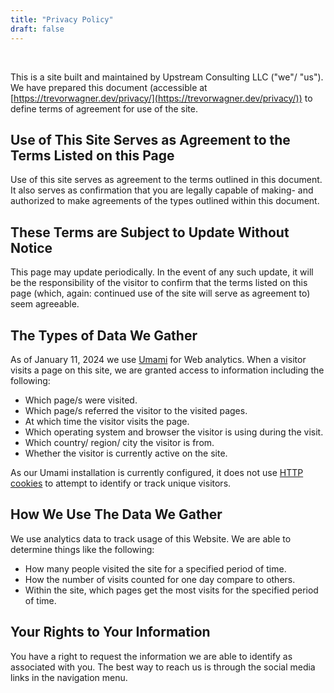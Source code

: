 ```yaml
---
title: "Privacy Policy"
draft: false
---
```


&nbsp;

This is a site built and maintained by Upstream Consulting LLC 
("we"/ "us").  We have prepared this document (accessible at 
[https://trevorwagner.dev/privacy/](https://trevorwagner.dev/privacy/)) 
to define terms of agreement for use of the site.

## Use of This Site Serves as Agreement to the Terms Listed on this Page
Use of this site serves as agreement to the terms outlined in this 
document.  It also serves as confirmation that you are legally capable 
of making- and authorized to make agreements of the types outlined 
within this document.

## These Terms are Subject to Update Without Notice
This page may update periodically.  In the event of any such 
update, it will be the responsibility of the visitor to confirm 
that the terms listed on this page (which, again: continued use
of the site will serve as agreement to) seem agreeable.

## The Types of Data We Gather
As of January 11, 2024 we use [Umami](https://umami.is/) for Web 
analytics.  When a visitor visits a page on this site, we are 
granted access to information including the following:

- Which page/s were visited.
- Which page/s referred the visitor to the visited pages.
- At which time the visitor visits the page.
- Which operating system and browser the visitor is using during the visit.
- Which country/ region/ city the visitor is from.
- Whether the visitor is currently active on the site.

As our Umami installation is currently configured, it does not 
use [HTTP cookies](https://en.wikipedia.org/wiki/HTTP_cookie) to 
attempt to identify or track unique visitors.

## How We Use The Data We Gather
We use analytics data to track usage of this Website.  We are able
to determine things like the following:

- How many people visited the site for a specified period of time.
- How the number of visits counted for one day compare to others.
- Within the site, which pages get the most visits for the 
  specified period of time.

## Your Rights to Your Information
You have a right to request the information we are able to 
identify as associated with you.  The best way to reach us is 
through the social media links in the navigation menu.